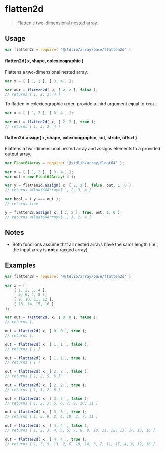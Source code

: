 <!--

@license Apache-2.0

Copyright (c) 2023 The Stdlib Authors.

Licensed under the Apache License, Version 2.0 (the "License");
you may not use this file except in compliance with the License.
You may obtain a copy of the License at

   http://www.apache.org/licenses/LICENSE-2.0

Unless required by applicable law or agreed to in writing, software
distributed under the License is distributed on an "AS IS" BASIS,
WITHOUT WARRANTIES OR CONDITIONS OF ANY KIND, either express or implied.
See the License for the specific language governing permissions and
limitations under the License.

-->

# flatten2d

> Flatten a two-dimensional nested array.

<section class="usage">

## Usage

```javascript
var flatten2d = require( '@stdlib/array/base/flatten2d' );
```

#### flatten2d( x, shape, colexicographic )

Flattens a two-dimensional nested array.

```javascript
var x = [ [ 1, 2 ], [ 3, 4 ] ];

var out = flatten2d( x, [ 2, 2 ], false );
// returns [ 1, 2, 3, 4 ]
```

To flatten in colexicographic order, provide a third argument equal to `true`.

```javascript
var x = [ [ 1, 2 ], [ 3, 4 ] ];

var out = flatten2d( x, [ 2, 2 ], true );
// returns [ 1, 3, 2, 4 ]
```

#### flatten2d.assign( x, shape, colexicographic, out, stride, offset )

Flattens a two-dimensional nested array and assigns elements to a provided output array.

```javascript
var Float64Array = require( '@stdlib/array/float64' );

var x = [ [ 1, 2 ], [ 3, 4 ] ];
var out = new Float64Array( 4 );

var y = flatten2d.assign( x, [ 2, 2 ], false, out, 1, 0 );
// returns <Float64Array>[ 1, 2, 3, 4 ]

var bool = ( y === out );
// returns true

y = flatten2d.assign( x, [ 2, 2 ], true, out, 1, 0 );
// returns <Float64Array>[ 1, 3, 2, 4 ]
```

</section>

<!-- /.usage -->

<section class="notes">

## Notes

-   Both functions assume that all nested arrays have the same length (i.e., the input array is **not** a ragged array).

</section>

<!-- /.notes -->

<section class="examples">

## Examples

<!-- eslint no-undef: "error" -->

```javascript
var flatten2d = require( '@stdlib/array/base/flatten2d' );

var x = [
    [ 1, 2, 3, 4 ],
    [ 5, 6, 7, 8 ],
    [ 9, 10, 11, 12 ],
    [ 13, 14, 15, 16 ]
];

var out = flatten2d( x, [ 0, 0 ], false );
// returns []

out = flatten2d( x, [ 0, 0 ], true );
// returns []

out = flatten2d( x, [ 1, 1 ], false );
// returns [ 1 ]

out = flatten2d( x, [ 1, 1 ], true );
// returns [ 1 ]

out = flatten2d( x, [ 2, 2 ], false );
// returns [ 1, 2, 5, 6 ]

out = flatten2d( x, [ 2, 2 ], true );
// returns [ 1, 5, 2, 6 ]

out = flatten2d( x, [ 3, 3 ], false );
// returns [ 1, 2, 3, 5, 6, 7, 9, 10, 11 ]

out = flatten2d( x, [ 3, 3 ], true );
// returns [ 1, 5, 9, 2, 6, 10, 3, 7, 11 ]

out = flatten2d( x, [ 4, 4 ], false );
// returns [ 1, 2, 3, 4, 5, 6, 7, 8, 9, 10, 11, 12, 13, 14, 15, 16 ]

out = flatten2d( x, [ 4, 4 ], true );
// returns [ 1, 5, 9, 13, 2, 6, 10, 14, 3, 7, 11, 15, 4, 8, 12, 16 ]
```

</section>

<!-- /.examples -->

<!-- Section for related `stdlib` packages. Do not manually edit this section, as it is automatically populated. -->

<section class="related">

</section>

<!-- /.related -->

<!-- Section for all links. Make sure to keep an empty line after the `section` element and another before the `/section` close. -->

<section class="links">

</section>

<!-- /.links -->
